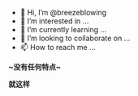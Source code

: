 - 👋 Hi, I’m @breezeblowing
- 👀 I’m interested in ...
- 🌱 I’m currently learning ...
- 💞️ I’m looking to collaborate on ...
- 📫 How to reach me ...

<!---
breezeblowing/breezeblowing is a ✨ special ✨ repository because its `README.md` (this file) appears on your GitHub profile.
You can click the Preview link to take a look at your changes.
--->
**~没有任何特点~**

**就这样**
